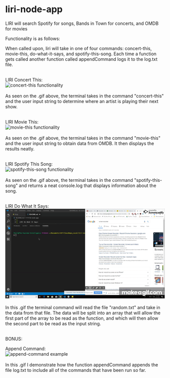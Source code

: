 # liri-node-app
LIRI will search Spotify for songs, Bands in Town for concerts, and OMDB for movies

Functionality is as follows:

When called upon, liri will take in one of four commands: concert-this, movie-this, do-what-it-says, and spotify-this-song. Each time a function gets called another function called appendCommand logs it to the log.txt file.
<br><br>

LIRI Concert This:
<br>
<img src="images/concert-this-example.gif" alt="concert-this functionality">
<br><br>
As seen on the .gif above, the terminal takes in the command "concert-this" and the user input string to determine where an artist is playing their next show.
<br><br>

LIRI Movie This:
<br>
<img src="images/movie-this-example.gif" alt="movie-this functionality">
<br><br>
As seen on the .gif above, the terminal takes in the command "movie-this" and the user input string to obtain data from OMDB. It then displays the results neatly.
<br><br>

LIRI Spotify This Song:
<br>
<img src="images/spotify-this-song-example.gif" alt="spotify-this-song functionality">
<br><br>
As seen on the .gif above, the terminal takes in the command "spotify-this-song" and returns a neat console.log that displays information about the song.
<br><br>

LIRI Do What It Says:
<br>
<img src="images/do-what-it-says-example.gif" alt="do-what-it-says functionality">
<br><br>
In this .gif the terminal command will read the file "random.txt" and take in the data from that file. The data will be split into an array that will allow the first part of the array to be read as the function, and which will then allow the second part to be read as the input string.
<br><br>

BONUS:

Append Command:
<br>
<img src="images/append-command-example.gif" alt="append-command example">
<br><br>
In this .gif I demonstrate how the function appendCommand appends the file log.txt to include all of the commands that have been run so far.